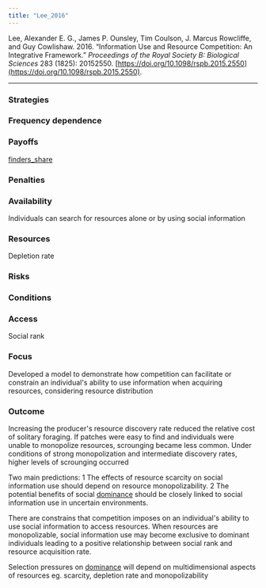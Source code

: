 ```yaml
---
title: "Lee_2016"
---
```


Lee, Alexander E. G., James P. Ounsley, Tim Coulson, J. Marcus Rowcliffe, and Guy Cowlishaw. 2016. “Information Use and Resource Competition: An Integrative Framework.” _Proceedings of the Royal Society B: Biological Sciences_ 283 (1825): 20152550. [https://doi.org/10.1098/rspb.2015.2550](https://doi.org/10.1098/rspb.2015.2550).

---

### Strategies

### Frequency dependence

### Payoffs
[finders_share](../topics/finders_share.md)

### Penalties

### Availability
Individuals can search for resources alone or by using social information

### Resources
Depletion rate

### Risks

### Conditions

### Access
Social rank

### Focus
Developed a model to demonstrate how competition can facilitate or constrain an individual's ability to use information when acquiring resources, considering resource distribution

### Outcome
Increasing the producer's resource discovery rate reduced the relative cost of solitary foraging. If patches were easy to find and individuals were unable to monopolize resources, scrounging became less common. Under conditions of strong monopolization and intermediate discovery rates, higher levels of scrounging occurred

Two main predictions: 1 The effects of resource scarcity on social information use should depend on resource monopolizability. 2 The potential benefits of social [dominance](../topics/dominance.md) should be closely linked to social information use in uncertain environments. 

There are constrains that competition imposes on an individual's ability to use social information to access resources. When resources are monopolizable, social information use may become exclusive to dominant individuals leading to a positive relationship between social rank and resource acquisition rate.  

Selection pressures on [dominance](../topics/dominance.md) will depend on multidimensional aspects of resources eg. scarcity, depletion rate and monopolizability

